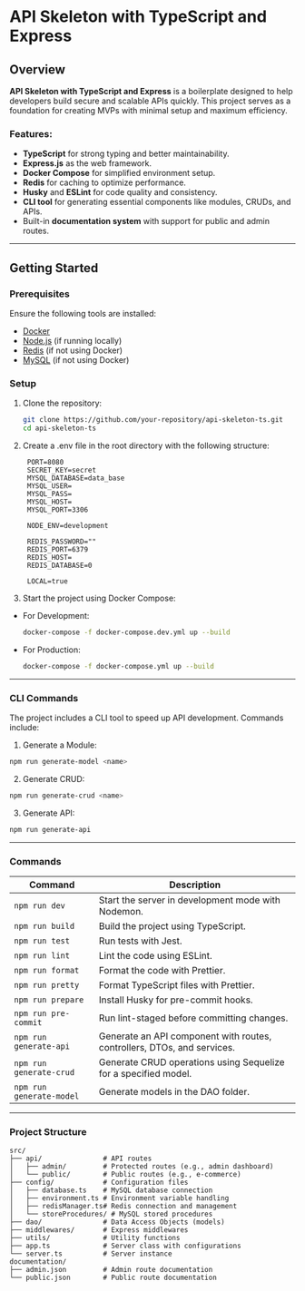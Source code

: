 # API Skeleton with TypeScript and Express

## Overview

**API Skeleton with TypeScript and Express** is a boilerplate designed to help developers build secure and scalable APIs quickly. This project serves as a foundation for creating MVPs with minimal setup and maximum efficiency.

### Features:

- **TypeScript** for strong typing and better maintainability.
- **Express.js** as the web framework.
- **Docker Compose** for simplified environment setup.
- **Redis** for caching to optimize performance.
- **Husky** and **ESLint** for code quality and consistency.
- **CLI tool** for generating essential components like modules, CRUDs, and APIs.
- Built-in **documentation system** with support for public and admin routes.

---

## Getting Started

### Prerequisites

Ensure the following tools are installed:

- [Docker](https://www.docker.com/)
- [Node.js](https://nodejs.org/) (if running locally)
- [Redis](https://redis.io/) (if not using Docker)
- [MySQL](https://www.mysql.com/) (if not using Docker)

### Setup

1. Clone the repository:

   ```bash
   git clone https://github.com/your-repository/api-skeleton-ts.git
   cd api-skeleton-ts
   ```

2. Create a .env file in the root directory with the following structure:

   ```env
    PORT=8080
    SECRET_KEY=secret
    MYSQL_DATABASE=data_base
    MYSQL_USER=
    MYSQL_PASS=
    MYSQL_HOST=
    MYSQL_PORT=3306

    NODE_ENV=development

    REDIS_PASSWORD=""
    REDIS_PORT=6379
    REDIS_HOST=
    REDIS_DATABASE=0

    LOCAL=true
   ```

3. Start the project using Docker Compose:

- For Development:
   ```bash
   docker-compose -f docker-compose.dev.yml up --build
   ```

* For Production:
   ```bash
   docker-compose -f docker-compose.yml up --build
   ```

---

### CLI Commands

The project includes a CLI tool to speed up API development. Commands include:

1. Generate a Module:

```bash
npm run generate-model <name>
```

2. Generate CRUD:

```bash
npm run generate-crud <name>
```

3. Generate API:

```bash
npm run generate-api
```

---

### Commands

| Command                  | Description                                                             |
| ------------------------ | ----------------------------------------------------------------------- |
| `npm run dev`            | Start the server in development mode with Nodemon.                      |
| `npm run build`          | Build the project using TypeScript.                                     |
| `npm run test`           | Run tests with Jest.                                                    |
| `npm run lint`           | Lint the code using ESLint.                                             |
| `npm run format`         | Format the code with Prettier.                                          |
| `npm run pretty`         | Format TypeScript files with Prettier.                                  |
| `npm run prepare`        | Install Husky for pre-commit hooks.                                     |
| `npm run pre-commit`     | Run lint-staged before committing changes.                              |
| `npm run generate-api`   | Generate an API component with routes, controllers, DTOs, and services. |
| `npm run generate-crud`  | Generate CRUD operations using Sequelize for a specified model.         |
| `npm run generate-model` | Generate models in the DAO folder.                                      |

---

### Project Structure

```plaintext
src/
├── api/               # API routes
│   ├── admin/         # Protected routes (e.g., admin dashboard)
│   └── public/        # Public routes (e.g., e-commerce)
├── config/            # Configuration files
│   ├── database.ts    # MySQL database connection
│   ├── environment.ts # Environment variable handling
│   ├── redisManager.ts# Redis connection and management
│   └── storeProcedures/ # MySQL stored procedures
├── dao/               # Data Access Objects (models)
├── middlewares/       # Express middlewares
├── utils/             # Utility functions
├── app.ts             # Server class with configurations
└── server.ts          # Server instance
documentation/
├── admin.json         # Admin route documentation
└── public.json        # Public route documentation

```
